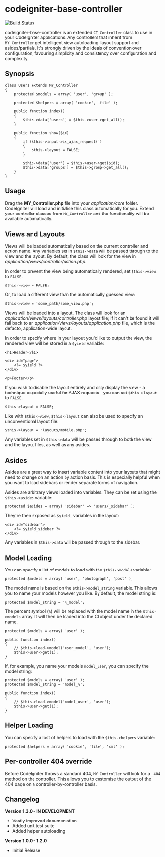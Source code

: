 # codeigniter-base-controller

[![Build Status](https://secure.travis-ci.org/jamierumbelow/codeigniter-base-controller.png?branch=master)](http://travis-ci.org/jamierumbelow/codeigniter-base-controller)

codeigniter-base-controller is an extended `CI_Controller` class to use in your CodeIgniter applications. Any controllers that inherit from `MY_Controller` get intelligent view autoloading, layout support and asides/partials. It's strongly driven by the ideals of convention over configuration, favouring simplicity and consistency over configuration and complexity.

## Synopsis

    class Users extends MY_Controller
    {
        protected $models = array( 'user', 'group' );

        protected $helpers = array( 'cookie', 'file' );

        public function index()
        {
            $this->data['users'] = $this->user->get_all();
        }

        public function show($id)
        {
            if ($this->input->is_ajax_request())
            {
                $this->layout = FALSE;
            }

            $this->data['user'] = $this->user->get($id);
            $this->data['groups'] = $this->group->get_all();
        }
    }

## Usage

Drag the **MY\_Controller.php** file into your _application/core_ folder. CodeIgniter will load and initialise this class automatically for you. Extend your controller classes from `MY_Controller` and the functionality will be available automatically.

## Views and Layouts

Views will be loaded automatically based on the current controller and action name. Any variables set in `$this->data` will be passed through to the view and the layout. By default, the class will look for the view in _application/views/controller/action.php_.

In order to prevent the view being automatically rendered, set `$this->view` to `FALSE`.

    $this->view = FALSE;

Or, to load a different view than the automatically guessed view:

    $this->view = 'some_path/some_view.php';

Views will be loaded into a layout. The class will look for an _application/views/layouts/controller.php_ layout file; if it can't be found it will fall back to an _application/views/layouts/application.php_ file, which is the defacto, application-wide layout.

In order to specify where in your layout you'd like to output the view, the rendered view will be stored in a `$yield` variable:

    <h1>Header</h1>

    <div id="page">
        <?= $yield ?>
    </div>

    <p>Footer</p>

If you wish to disable the layout entirely and only display the view - a technique especially useful for AJAX requests - you can set `$this->layout` to `FALSE`.

    $this->layout = FALSE;

Like with `$this->view`, `$this->layout` can also be used to specify an unconventional layout file:

    $this->layout = 'layouts/mobile.php';

Any variables set in `$this->data` will be passed through to both the view and the layout files, as well as any asides.

## Asides

Asides are a great way to insert variable content into your layouts that might need to change on an action by action basis. This is especially helpful when you want to load sidebars or render separate forms of navigation.

Asides are arbitrary views loaded into variables. They can be set using the `$this->asides` variable:

    protected $asides = array( 'sidebar' => 'users/_sidebar' );

They're then exposed as `$yield_` variables in the layout:

    <div id="sidebar">
        <?= $yield_sidebar ?>
    </div>

Any variables in `$this->data` will be passed through to the sidebar.

## Model Loading

You can specify a list of models to load with the `$this->models` variable:

    protected $models = array( 'user', 'photograph', 'post' );

The model name is based on the `$this->model_string` variable. This allows you to name your models however you like. By default, the model string is:

    protected $model_string = '%_model';

The percent symbol (`%`) will be replaced with the model name in the `$this->models` array. It will then be loaded into the CI object under the declared name.

    protected $models = array( 'user' );

    public function index()
    {
        // $this->load->model('user_model', 'user');
        $this->user->get(1);
    }

If, for example, you name your models `model_user`, you can specify the model string:

    protected $models = array( 'user' );
    protected $model_string = 'model_%';

    public function index()
    {
        // $this->load->model('model_user', 'user');
        $this->user->get(1);
    }

## Helper Loading

You can specify a lost of helpers to load with the `$this->helpers` variable:

    protected $helpers = array( 'cookie', 'file', 'xml' );

## Per-controller 404 override

Before CodeIgniter throws a standard 404, `MY_Controller` will look for a `_404` method on the controller. This allows you to customise the output of the 404 page on a controller-by-controller basis.

## Changelog

**Version 1.3.0 - IN DEVELOPMENT**
* Vastly improved documentation
* Added unit test suite
* Added helper autoloading

**Version 1.0.0 - 1.2.0**
* Initial Release